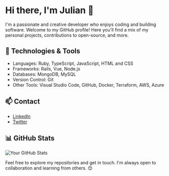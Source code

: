# Hi there, I'm Julian 👋

I'm a passionate and creative developer who enjoys coding and building software. Welcome to my GitHub profile! Here you'll find a mix of my personal projects, contributions to open-source, and more.

## 🔧 Technologies & Tools

- Languages: Ruby, TypeScript, JavaScript, HTML and CSS
- Frameworks: Rails, Vue, Node.js
- Databases: MongoDB, MySQL
- Version Control: Git
- Other Tools: Visual Studio Code, GitHub, Docker, Terraform, AWS, Azure

## 📫 Contact

- [LinkedIn](https://www.linkedin.com/in/julian-a-141088a1/)
- [Twitter](https://twitter.com/ja_mmnn)

## 📊 GitHub Stats

![Your GitHub Stats](https://github-readme-stats.vercel.app/api?username=julianammann&show_icons=true)

Feel free to explore my repositories and get in touch. I'm always open to collaboration and learning from others. 😊

